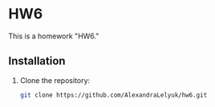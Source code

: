 # HW6

This is a homework "HW6."

## Installation

1. Clone the repository:
   ```bash
   git clone https://github.com/AlexandraLelyuk/hw6.git
